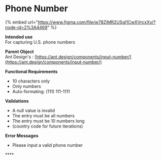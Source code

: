 # Phone Number

{% embed url="https://www.figma.com/file/w78ZiMR2USgl1CwXVrcxXv/?node-id=2%3A4469" %}

**Intended use**  
For capturing U.S. phone numbers

**Parent Object**  
Ant Design's : [https://ant.design/components/input-number/](https://ant.design/components/input-number/)

**Functional Requirements**

* 10 characters only
* Only numbers
* Auto-formating: \(111\) 111-1111

**Validations**

* A null value is invalid
* The entry must be all numbers
* The entry must be 10 numbers long
* \(country code for future iterations\)

**Error Messages**

* Please input a valid phone number

\*\*\*\*



